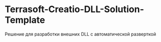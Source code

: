 # Terrasoft-Creatio-DLL-Solution-Template
Решение для разработки внешних DLL с автоматической разверткой
